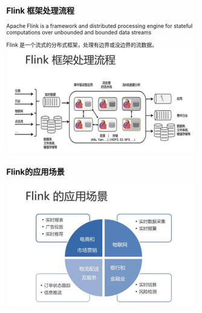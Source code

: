 ## Flink 框架处理流程
Apache Flink is a framework and distributed processing engine for stateful computations over unbounded and bounded data streams

Flink 是一个流式的分布式框架，处理有边界或没边界的流数据。
![img.png](img.png)

## Flink的应用场景

![img_1.png](img_1.png)


